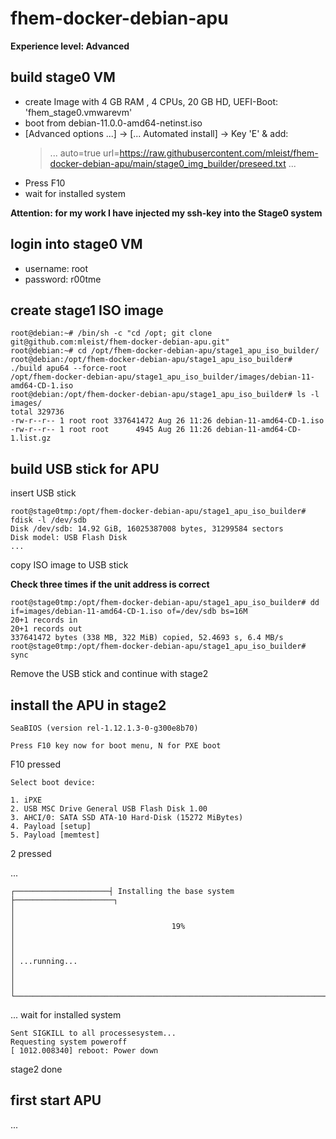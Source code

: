 # fhem-docker-debian-apu

**Experience level: Advanced**



## build stage0 VM

- create Image with 4 GB RAM , 4 CPUs, 20 GB HD, UEFI-Boot: 'fhem_stage0.vmwarevm'
- boot from debian-11.0.0-amd64-netinst.iso
- [Advanced options ...] -> [... Automated install] -> Key 'E' & add:
  > ... auto=true url=https://raw.githubusercontent.com/mleist/fhem-docker-debian-apu/main/stage0_img_builder/preseed.txt ...
- Press F10
- wait for installed system

**Attention: for my work I have injected my ssh-key into the Stage0 system**



## login into stage0 VM

- username: root
- password: r00tme



## create stage1 ISO image

    root@debian:~# /bin/sh -c "cd /opt; git clone git@github.com:mleist/fhem-docker-debian-apu.git"
    root@debian:~# cd /opt/fhem-docker-debian-apu/stage1_apu_iso_builder/
    root@debian:/opt/fhem-docker-debian-apu/stage1_apu_iso_builder# ./build apu64 --force-root
    /opt/fhem-docker-debian-apu/stage1_apu_iso_builder/images/debian-11-amd64-CD-1.iso
    root@debian:/opt/fhem-docker-debian-apu/stage1_apu_iso_builder# ls -l images/
    total 329736
    -rw-r--r-- 1 root root 337641472 Aug 26 11:26 debian-11-amd64-CD-1.iso
    -rw-r--r-- 1 root root      4945 Aug 26 11:26 debian-11-amd64-CD-1.list.gz



## build USB stick for APU

insert USB stick

    root@stage0tmp:/opt/fhem-docker-debian-apu/stage1_apu_iso_builder# fdisk -l /dev/sdb
    Disk /dev/sdb: 14.92 GiB, 16025387008 bytes, 31299584 sectors
    Disk model: USB Flash Disk
    ...

copy ISO image to USB stick

**Check three times if the unit address is correct**

    root@stage0tmp:/opt/fhem-docker-debian-apu/stage1_apu_iso_builder# dd if=images/debian-11-amd64-CD-1.iso of=/dev/sdb bs=16M
    20+1 records in
    20+1 records out
    337641472 bytes (338 MB, 322 MiB) copied, 52.4693 s, 6.4 MB/s
    root@stage0tmp:/opt/fhem-docker-debian-apu/stage1_apu_iso_builder# sync

Remove the USB stick and continue with stage2



## install the APU in stage2


    SeaBIOS (version rel-1.12.1.3-0-g300e8b70)

    Press F10 key now for boot menu, N for PXE boot

F10 pressed

    Select boot device:

    1. iPXE
    2. USB MSC Drive General USB Flash Disk 1.00
    3. AHCI/0: SATA SSD ATA-10 Hard-Disk (15272 MiBytes)
    4. Payload [setup]
    5. Payload [memtest]

2 pressed

...

    ┌─────────────────────┤ Installing the base system ├──────────────────────┐
    │                                                                         │
    │                                   19%                                   │
    │                                                                         │
    │ ...running...                                                           │
    │                                                                         │
    └─────────────────────────────────────────────────────────────────────────┘

... wait for installed system

    Sent SIGKILL to all processesystem...
    Requesting system poweroff
    [ 1012.008340] reboot: Power down

stage2 done

## first start APU

...